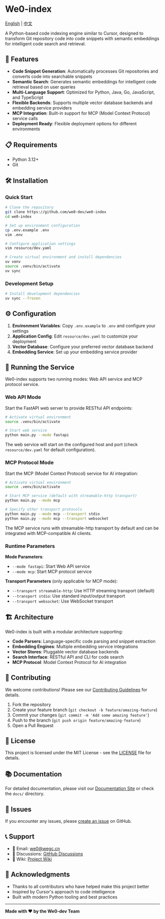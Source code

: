 # We0-index

[English](README.md) | [中文](README-zh.md)

A Python-based code indexing engine similar to Cursor, designed to transform Git repository code into code snippets with semantic embeddings for intelligent code search and retrieval.

## 🚀 Features

- **Code Snippet Generation**: Automatically processes Git repositories and converts code into searchable snippets
- **Semantic Search**: Generates semantic embeddings for intelligent code retrieval based on user queries
- **Multi-Language Support**: Optimized for Python, Java, Go, JavaScript, and TypeScript
- **Flexible Backends**: Supports multiple vector database backends and embedding service providers
- **MCP Integration**: Built-in support for MCP (Model Context Protocol) service calls
- **Deployment Ready**: Flexible deployment options for different environments

## 📋 Requirements

- Python 3.12+
- Git

## 🛠️ Installation

### Quick Start

```bash
# Clone the repository
git clone https://github.com/we0-dev/we0-index
cd we0-index

# Set up environment configuration
cp .env.example .env
vim .env

# Configure application settings
vim resource/dev.yaml

# Create virtual environment and install dependencies
uv venv
source .venv/bin/activate
uv sync
```

### Development Setup

```bash
# Install development dependencies
uv sync --frozen
```

## ⚙️ Configuration

1. **Environment Variables**: Copy `.env.example` to `.env` and configure your settings
2. **Application Config**: Edit `resource/dev.yaml` to customize your deployment
3. **Vector Database**: Configure your preferred vector database backend
4. **Embedding Service**: Set up your embedding service provider

## 🚀 Running the Service

We0-index supports two running modes: Web API service and MCP protocol service.

### Web API Mode

Start the FastAPI web server to provide RESTful API endpoints:

```bash
# Activate virtual environment
source .venv/bin/activate

# Start web service
python main.py --mode fastapi
```

The web service will start on the configured host and port (check `resource/dev.yaml` for default configuration).

### MCP Protocol Mode

Start the MCP (Model Context Protocol) service for AI integration:

```bash
# Activate virtual environment
source .venv/bin/activate

# Start MCP service (default with streamable-http transport)
python main.py --mode mcp

# Specify other transport protocols
python main.py --mode mcp --transport stdio
python main.py --mode mcp --transport websocket
```

The MCP service runs with streamable-http transport by default and can be integrated with MCP-compatible AI clients.

### Runtime Parameters

**Mode Parameters**:
- `--mode fastapi`: Start Web API service
- `--mode mcp`: Start MCP protocol service

**Transport Parameters** (only applicable for MCP mode):
- `--transport streamable-http`: Use HTTP streaming transport (default)
- `--transport stdio`: Use standard input/output transport
- `--transport websocket`: Use WebSocket transport



## 🏗️ Architecture

We0-index is built with a modular architecture supporting:

- **Code Parsers**: Language-specific code parsing and snippet extraction
- **Embedding Engines**: Multiple embedding service integrations
- **Vector Stores**: Pluggable vector database backends
- **Search Interface**: RESTful API and CLI for code search
- **MCP Protocol**: Model Context Protocol for AI integration

## 🤝 Contributing

We welcome contributions! Please see our [Contributing Guidelines](CONTRIBUTING.md) for details.

1. Fork the repository
2. Create your feature branch (`git checkout -b feature/amazing-feature`)
3. Commit your changes (`git commit -m 'Add some amazing feature'`)
4. Push to the branch (`git push origin feature/amazing-feature`)
5. Open a Pull Request

## 📝 License

This project is licensed under the MIT License - see the [LICENSE](LICENSE) file for details.



## 📚 Documentation

For detailed documentation, please visit our [Documentation Site](https://docs.we0-dev.com) or check the `docs/` directory.

## 🐛 Issues

If you encounter any issues, please [create an issue](https://github.com/we0-dev/we0-index/issues) on GitHub.

## 📞 Support

- 📧 Email: we0@wegc.cn 
- 💬 Discussions: [GitHub Discussions](https://github.com/we0-dev/we0-index/discussions)
- 📖 Wiki: [Project Wiki](https://deepwiki.com/we0-dev/we0-index)

## 🌟 Acknowledgments

- Thanks to all contributors who have helped make this project better
- Inspired by Cursor's approach to code intelligence
- Built with modern Python tooling and best practices

---

**Made with ❤️ by the We0-dev Team**
